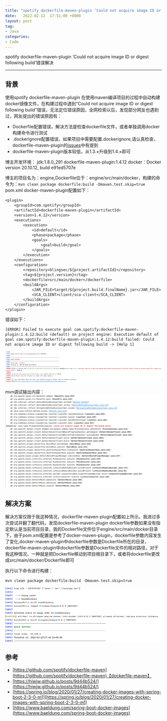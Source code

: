 ```yaml
---
title: "spotify dockerfile-maven-plugin ‘Could not acquire image ID or digest following build’错误解决"
date:   2022-02-12  17:51:00 +0800
layout: post
tag:
- Java
categories:
- Code
---
```


spotify dockerfile-maven-plugin ‘Could not acquire image ID or digest following build’错误解决

------
## 背景
使用spotify dockerfile-maven-plugin 在使用maven编译项目的过程中自动构建docker镜像文件，在构建过程中遇到“Could not acquire image ID or digest following build”错误，无法定位错误原因，全网检索以后，发现部分网友也遇到过，网友提出的错误原因有：
* Dockerfile配置错误，解决方法是检查dockerfile文件，或者单独调用docker构建命令进行测试
* .dockerignore配置错误，如果项目中需要配置.dockerignore,请认真检查，dockerfile-maven-plugin的[issues](https://github.com/spotify/dockerfile-maven/issues/25)中有提到
* dockerfile-maven-plugin版本较低，从1.3.×升级到1.4.×即可

博主开发环境：
jdk:1.8.0_291
dockerfile-maven-plugin:1.4.12
docker：Docker version 20.10.12, build e91ed5707e

博主的项目名为：engine,Dockerfile位于：engine/src/main/docker，构建的命令为：```mvn clean package dockerfile:build -Dmaven.test.skip=true ```
pom.xml docker-maven-plugin配置如下：
```
<plugin>
    <groupId>com.spotify</groupId>
    <artifactId>dockerfile-maven-plugin</artifactId>
    <version>1.4.12</version>
    <executions>
        <execution>
            <id>default</id>
            <phase>package</phase>
            <goals>
                <goal>build</goal>
            </goals>
        </execution>
    </executions>
    <configuration>
        <repository>blingsec/${project.artifactId}</repository>
        <tag>${project.version}</tag>
        <dockerfile>src/main/docker</dockerfile>
        <buildArgs>
            <JAR_FILE>target/${project.build.finalName}.jar</JAR_FILE>
            <SCA_CLIENT>client/sca-client</SCA_CLIENT>
        </buildArgs>
    </configuration>
</plugin>
```

错误如下：
```
[ERROR] Failed to execute goal com.spotify:dockerfile-maven-plugin:1.4.12:build (default) on project engine: Execution default of goal com.spotify:dockerfile-maven-plugin:1.4.12:build failed: Could not acquire image ID or digest following build -> [Help 1]
```
![maven build error](/img/20220212-01.png)

mvn调试输出内容：
![maven build debug error](/img/20220212-02.png)


## 解决方案
解决方案仅限于我这种情况，dockerfile-maven-plugin配置如上所示。我进过多次尝试并翻了翻代码，发现dockerfile-maven-plugin  dockerfile参数如果没有指定默认是当前项目目录，我的Dockerfile文件位于engine/src/main/docker目录下，由于pom.xml配置是参考了docker-maven-plugin，dockerfile参数内容发生了变化,docker-maven-plugin中dockerfile参数是Dockerfile所在的目录，dockerfile-maven-plugin中dockerfile参数是Dockerfile文件的相对路径，对于我这种情况，一种就是把Dockerfile移动到项目根目录下，或者将dockerfile更改成src/main/docker/Dockerfile即可

执行以下命令进行构建：
```
mvn clean package dockerfile:build -Dmaven.test.skip=true 
```     
![maven build success](/img/20220212-03.png)


## 参考
- [https://github.com/spotify/dockerfile-maven](https://github.com/spotify/dockerfile-maven)【dockerfile-maven】
- [https://hjwjw.github.io/posts/9d44b524/](https://hjwjw.github.io/posts/9d44b524/)
- [https://spring.io/blog/2020/01/27/creating-docker-images-with-spring-boot-2-3-0-m1](https://spring.io/blog/2020/01/27/creating-docker-images-with-spring-boot-2-3-0-m1)
- [https://www.baeldung.com/spring-boot-docker-images](https://www.baeldung.com/spring-boot-docker-images)

